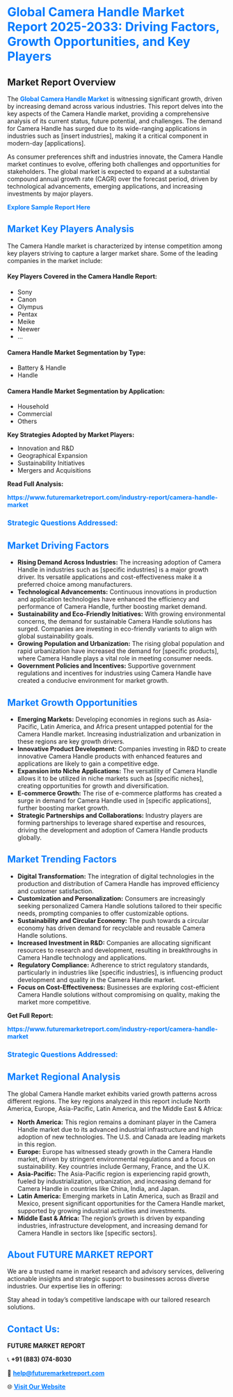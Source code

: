 <h1 style="color: #007BFF;">Global Camera Handle Market Report 2025-2033: Driving Factors, Growth Opportunities, and Key Players</h1>

<section id="overview">
<h2>Market Report Overview</h2>
<p>The <a href="https://www.futuremarketreport.com/industry-report/camera-handle-market" style="color: #007BFF; text-decoration: none;"><strong>Global Camera Handle Market</strong></a> is witnessing significant growth, driven by increasing demand across various industries. This report delves into the key aspects of the Camera Handle market, providing a comprehensive analysis of its current status, future potential, and challenges. The demand for Camera Handle has surged due to its wide-ranging applications in industries such as [insert industries], making it a critical component in modern-day [applications].</p>
<p>As consumer preferences shift and industries innovate, the Camera Handle market continues to evolve, offering both challenges and opportunities for stakeholders. The global market is expected to expand at a substantial compound annual growth rate (CAGR) over the forecast period, driven by technological advancements, emerging applications, and increasing investments by major players.</p>
</section>

<section id="overview">
<p><a href="https://www.futuremarketreport.com/request-sample/reportId=108822" style="color: #007BFF; text-decoration: none;"><strong>Explore Sample Report Here</strong></a></p>
</section>

<section id="key-players">
<h2 style="color: #007BFF;">Market Key Players Analysis</h2>
<p>The Camera Handle market is characterized by intense competition among key players striving to capture a larger market share. Some of the leading companies in the market include:</p>
<h4>Key Players Covered in the Camera Handle Report:</h4>
<ul><li>Sony</li><li>Canon</li><li>Olympus</li><li>Pentax</li><li>Meike</li><li>Neewer</li><li>...</li></ul>
<h4>Camera Handle Market Segmentation by Type:</h4>
<ul><li>Battery &amp; Handle</li><li>Handle</li></ul>

<h4>Camera Handle Market Segmentation by Application:</h4>
<ul><li>Household</li><li>Commercial</li><li>Others</li></ul>
<p><strong>Key Strategies Adopted by Market Players:</strong></p>
<ul>
<li>Innovation and R&D</li>
<li>Geographical Expansion</li>
<li>Sustainability Initiatives</li>
<li>Mergers and Acquisitions</li>
</ul>
</section>

<section>
<p><strong>Read Full Analysis: </strong></p><a href="https://www.futuremarketreport.com/industry-report/camera-handle-market" style="color: #007BFF; text-decoration: none;"><strong>https://www.futuremarketreport.com/industry-report/camera-handle-market</strong></a>
<h3 style="color: #007BFF;">Strategic Questions Addressed:</h3>
</section>

<section id="driving-factors">
<h2 style="color: #007BFF;">Market Driving Factors</h2>
<ul>
<li><strong>Rising Demand Across Industries:</strong> The increasing adoption of Camera Handle in industries such as [specific industries] is a major growth driver. Its versatile applications and cost-effectiveness make it a preferred choice among manufacturers.</li>
<li><strong>Technological Advancements:</strong> Continuous innovations in production and application technologies have enhanced the efficiency and performance of Camera Handle, further boosting market demand.</li>
<li><strong>Sustainability and Eco-Friendly Initiatives:</strong> With growing environmental concerns, the demand for sustainable Camera Handle solutions has surged. Companies are investing in eco-friendly variants to align with global sustainability goals.</li>
<li><strong>Growing Population and Urbanization:</strong> The rising global population and rapid urbanization have increased the demand for [specific products], where Camera Handle plays a vital role in meeting consumer needs.</li>
<li><strong>Government Policies and Incentives:</strong> Supportive government regulations and incentives for industries using Camera Handle have created a conducive environment for market growth.</li>
</ul>
</section>

<section id="growth-opportunities">
<h2 style="color: #007BFF;">Market Growth Opportunities</h2>
<ul>
<li><strong>Emerging Markets:</strong> Developing economies in regions such as Asia-Pacific, Latin America, and Africa present untapped potential for the Camera Handle market. Increasing industrialization and urbanization in these regions are key growth drivers.</li>
<li><strong>Innovative Product Development:</strong> Companies investing in R&D to create innovative Camera Handle products with enhanced features and applications are likely to gain a competitive edge.</li>
<li><strong>Expansion into Niche Applications:</strong> The versatility of Camera Handle allows it to be utilized in niche markets such as [specific niches], creating opportunities for growth and diversification.</li>
<li><strong>E-commerce Growth:</strong> The rise of e-commerce platforms has created a surge in demand for Camera Handle used in [specific applications], further boosting market growth.</li>
<li><strong>Strategic Partnerships and Collaborations:</strong> Industry players are forming partnerships to leverage shared expertise and resources, driving the development and adoption of Camera Handle products globally.</li>
</ul>
</section>

<section id="trending-factors">
<h2 style="color: #007BFF;">Market Trending Factors</h2>
<ul>
<li><strong>Digital Transformation:</strong> The integration of digital technologies in the production and distribution of Camera Handle has improved efficiency and customer satisfaction.</li>
<li><strong>Customization and Personalization:</strong> Consumers are increasingly seeking personalized Camera Handle solutions tailored to their specific needs, prompting companies to offer customizable options.</li>
<li><strong>Sustainability and Circular Economy:</strong> The push towards a circular economy has driven demand for recyclable and reusable Camera Handle solutions.</li>
<li><strong>Increased Investment in R&D:</strong> Companies are allocating significant resources to research and development, resulting in breakthroughs in Camera Handle technology and applications.</li>
<li><strong>Regulatory Compliance:</strong> Adherence to strict regulatory standards, particularly in industries like [specific industries], is influencing product development and quality in the Camera Handle market.</li>
<li><strong>Focus on Cost-Effectiveness:</strong> Businesses are exploring cost-efficient Camera Handle solutions without compromising on quality, making the market more competitive.</li>
</ul>
</section>

<section>
<p><strong>Get Full Report: </strong></p><a href="https://www.futuremarketreport.com/industry-report/camera-handle-market" style="color: #007BFF; text-decoration: none;"><strong>https://www.futuremarketreport.com/industry-report/camera-handle-market</strong></a>
<h3 style="color: #007BFF;">Strategic Questions Addressed:</h3>
</section>


<section id="regional-analysis">
<h2 style="color: #007BFF;">Market Regional Analysis</h2>
<p>The global Camera Handle market exhibits varied growth patterns across different regions. The key regions analyzed in this report include North America, Europe, Asia-Pacific, Latin America, and the Middle East & Africa:</p>
<ul>
<li><strong>North America:</strong> This region remains a dominant player in the Camera Handle market due to its advanced industrial infrastructure and high adoption of new technologies. The U.S. and Canada are leading markets in this region.</li>
<li><strong>Europe:</strong> Europe has witnessed steady growth in the Camera Handle market, driven by stringent environmental regulations and a focus on sustainability. Key countries include Germany, France, and the U.K.</li>
<li><strong>Asia-Pacific:</strong> The Asia-Pacific region is experiencing rapid growth, fueled by industrialization, urbanization, and increasing demand for Camera Handle in countries like China, India, and Japan.</li>
<li><strong>Latin America:</strong> Emerging markets in Latin America, such as Brazil and Mexico, present significant opportunities for the Camera Handle market, supported by growing industrial activities and investments.</li>
<li><strong>Middle East & Africa:</strong> The region’s growth is driven by expanding industries, infrastructure development, and increasing demand for Camera Handle in sectors like [specific sectors].</li>
</ul>
</section>

<footer>
<h2 style="color: #007BFF;">About FUTURE MARKET REPORT</h2>
<p>We are a trusted name in market research and advisory services, delivering actionable insights and strategic support to businesses across diverse industries. Our expertise lies in offering:</p>

<p>Stay ahead in today’s competitive landscape with our tailored research solutions.</p>

<h2 style="color: #007BFF;">Contact Us:</h2>
<p><strong>FUTURE MARKET REPORT</strong></p>
<p>📞 <strong>+91 (883) 074-8030</strong></p>
<p>📧 <strong><a href="mailto:help@futuremarketreport.com" style="color: #007BFF;">help@futuremarketreport.com</a></strong></p>
<p>🌐 <strong><a href="https://www.futuremarketreport.com/" style="color: #007BFF;">Visit Our Website</a></strong></p>
</footer>